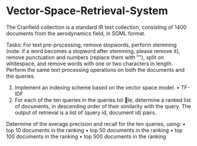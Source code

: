 # Vector-Space-Retrieval-System

The Cranfield collection is a standard IR text collection, consisting of 1400 documents from the
aerodynamics field, in SGML format. 

Tasks: For text pre-processing, remove stopwords, perform stemming (note: if a word becomes a stopword
after stemming, please remove it), remove punctuation and numbers (replace them with ""), split
on whitespace, and remove words with one or two characters in length. Perform the same text
processing operations on both the documents and the queries.

1. Implement an indexing scheme based on the vector space model. • TF-IDF
2. For each of the ten queries in the queries.txt le, determine a ranked list of documents, in descending order of their 
similarity with the query. The output of retrieval is a list of (query id, document id) pairs.

Determine of the average precision and recall for the ten queries, using:
• top 10 documents in the ranking
• top 50 documents in the ranking
• top 100 documents in the ranking
• top 500 documents in the ranking
